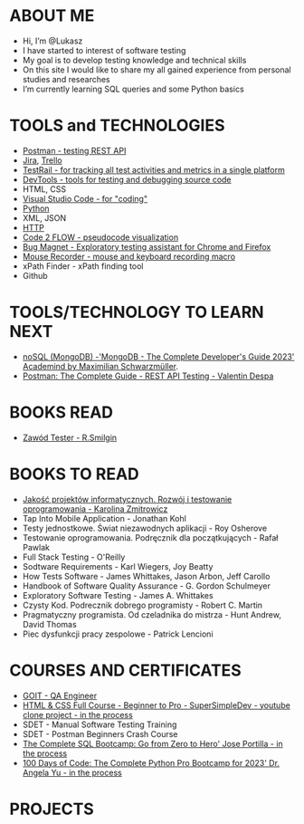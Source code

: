 # ABOUT ME #

- Hi, I’m @Lukasz
- I have started to interest of software testing
- My goal is to develop testing knowledge and technical skills
- On this site I would like to share my all gained experience from personal studies and researches
- I’m currently learning SQL queries and some Python basics

# TOOLS and TECHNOLOGIES

- [Postman - testing REST API](https://www.postman.com)
- [Jira](https://www.atlassian.com/software/jira), [Trello](https://trello.com)
- [TestRail - for tracking all test activities and metrics in a single platform ](https://www.testrail.com/)
- [DevTools - tools for testing and debugging source code](https://www.freecodecamp.org/news/learn-how-to-use-the-chrome-devtools-to-troubleshoot-websites/)
- HTML, CSS 
- [Visual Studio Code - for "coding"](https://code.visualstudio.com)
- [Python](https://www.python.org)
- XML, JSON
- [HTTP](https://www.freecodecamp.org/news/what-is-http/)
- [Code 2 FLOW - pseudocode visualization](https://code2flow.com)
- [Bug Magnet - Exploratory testing assistant for Chrome and Firefox](https://bugmagnet.org)
- [Mouse Recorder - mouse and keyboard recording macro](https://www.mouserecorder.com)
- xPath Finder - xPath finding tool
- Github

# TOOLS/TECHNOLOGY TO LEARN NEXT

- [noSQL (MongoDB) -'MongoDB - The Complete Developer's Guide 2023' Academind by Maximilian Schwarzmüller](https://www.udemy.com/course/mongodb-the-complete-developers-guide/).
- [Postman: The Complete Guide - REST API Testing - Valentin Despa](https://www.udemy.com/course/postman-the-complete-guide/)



# BOOKS READ 
- [Zawód Tester - R.Smilgin](https://lubimyczytac.pl/ksiazka/291227/zawod-tester)

# BOOKS TO READ
- [Jakość projektów informatycznych. Rozwój i testowanie oprogramowania - Karolina Zmitrowicz](https://lubimyczytac.pl/ksiazka/276514/jakosc-projektow-informatycznych-rozwoj-i-testowanie-oprogramowania)
- Tap Into Mobile Application - Jonathan Kohl
- Testy jednostkowe. Świat niezawodnych aplikacji - Roy Osherove
- Testowanie oprogramowania. Podręcznik dla początkujących - Rafał Pawlak
- Full Stack Testing - O'Reilly
- Sodtware Requirements - Karl Wiegers, Joy Beatty
- How Tests Software - James Whittakes, Jason Arbon, Jeff Carollo
- Handbook of Software Quality Assurance - G. Gordon Schulmeyer
- Exploratory Software Testing - James A. Whittakes
- Czysty Kod. Podrecznik dobrego programisty - Robert C. Martin
- Pragmatyczny programista. Od czeladnika do mistrza - Hunt Andrew, David Thomas
- Piec dysfunkcji pracy zespolowe - Patrick Lencioni

# COURSES AND CERTIFICATES

- [GOIT - QA Engineer](https://www.goit.global)
- [HTML & CSS Full Course - Beginner to Pro - SuperSimpleDev - youtube clone project - in the process](https://www.youtube.com/watch?v=G3e-cpL7ofc&t=4809s)
- SDET - Manual Software Testing Training
- SDET - Postman Beginners Crash Course
- [The Complete SQL Bootcamp: Go from Zero to Hero' Jose Portilla - in the process](https://www.udemy.com/course/the-complete-sql-bootcamp/)
- [100 Days of Code: The Complete Python Pro Bootcamp for 2023' Dr. Angela Yu - in the process](https://www.udemy.com/course/100-days-of-code/)

# PROJECTS


<!---
LukasGolebiewski/LukasGolebiewski is a ✨ special ✨ repository because its `README.md` (this file) appears on your GitHub profile.
You can click the Preview link to take a look at your changes.
--->
